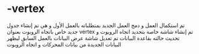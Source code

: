 # -vertex
تم استكمال العمل و دمج العمل الجديد بمتطلباته بالعمل الأول و هي تم إنشاء جدول جديد خاص باتجاه الروبوت بعنوان vertex تم إنشاء شاشة خاصة بتحديد اتجاه الروبوت و تحديث حالته بقاعدة البيانات تم تعديل شاشة عرض البيانات بالعمل السابق ليظهر البيانات الجديدة من بيانات المحركات و اتجاه الروبوت
